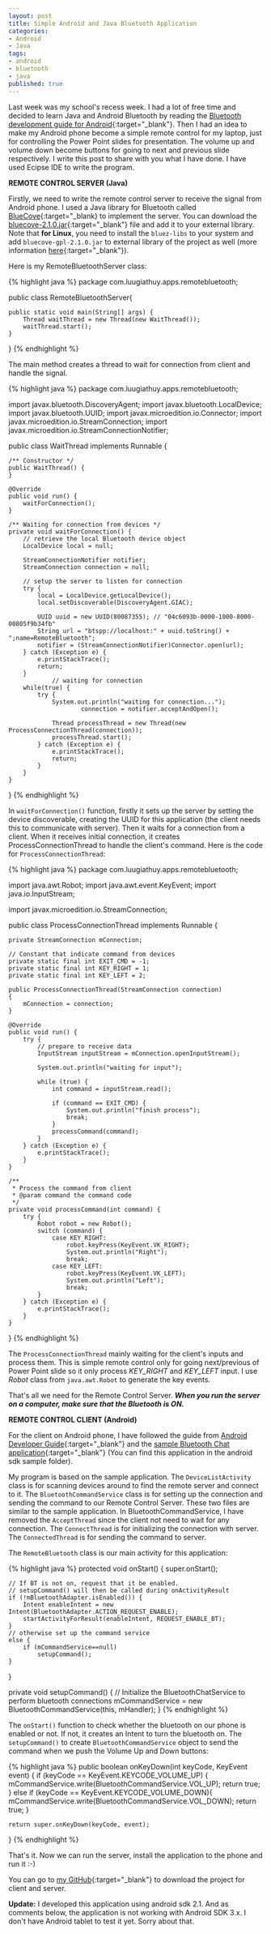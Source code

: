 ```yaml
---
layout: post
title: Simple Android and Java Bluetooth Application
categories:
- Android
- Java
tags:
- android
- bluetooth
- java
published: true
---
```


Last week was my school's recess week. I had a lot of free time and decided to
learn Java and Android Bluetooth by reading the
[Bluetooth development guide for Android][AndroidBluetoothGuide]{:target="_blank"}.
Then I had an idea to make my Android phone become a simple remote control for
my laptop, just for controlling the Power Point slides for presentation. The
volume up and volume down become buttons for going to next and previous slide
respectively.<!-- more --> I write this post to share with you what I have done.
I have used Ecipse IDE to write the program.

**REMOTE CONTROL SERVER (Java)**

Firstly, we need to write the remote control server to receive the signal from
Android phone. I used a Java library for Bluetooth called
[BlueCove][BlueCoveHomepage]{:target="_blank} to implement the server. You can
download the [bluecove-2.1.0.jar][BlueCove2.1.0]{:target="_blank"} file and add
it to your external library. Note that **for Linux**, you need to install the
`bluez-libs` to your system and add `bluecove-gpl-2.1.0.jar` to external library
of the project as well (more information [here][BlueCoveForLinux]{:target="_blank"}).

Here is my RemoteBluetoothServer class:

{% highlight java %}
package com.luugiathuy.apps.remotebluetooth;

public class RemoteBluetoothServer{

    public static void main(String[] args) {
        Thread waitThread = new Thread(new WaitThread());
        waitThread.start();
    }
}
{% endhighlight %}

The main method creates a thread to wait for connection from client and handle
the signal.

{% highlight java %}
package com.luugiathuy.apps.remotebluetooth;

import javax.bluetooth.DiscoveryAgent;
import javax.bluetooth.LocalDevice;
import javax.bluetooth.UUID;
import javax.microedition.io.Connector;
import javax.microedition.io.StreamConnection;
import javax.microedition.io.StreamConnectionNotifier;

public class WaitThread implements Runnable {

    /** Constructor */
    public WaitThread() {
    }

    @Override
    public void run() {
        waitForConnection();
    }

    /** Waiting for connection from devices */
    private void waitForConnection() {
        // retrieve the local Bluetooth device object
        LocalDevice local = null;

        StreamConnectionNotifier notifier;
        StreamConnection connection = null;

        // setup the server to listen for connection
        try {
            local = LocalDevice.getLocalDevice();
            local.setDiscoverable(DiscoveryAgent.GIAC);

            UUID uuid = new UUID(80087355); // "04c6093b-0000-1000-8000-00805f9b34fb"
            String url = "btspp://localhost:" + uuid.toString() + ";name=RemoteBluetooth";
            notifier = (StreamConnectionNotifier)Connector.open(url);
        } catch (Exception e) {
            e.printStackTrace();
            return;
        }
                // waiting for connection
        while(true) {
            try {
                System.out.println("waiting for connection...");
                        connection = notifier.acceptAndOpen();

                Thread processThread = new Thread(new ProcessConnectionThread(connection));
                processThread.start();
            } catch (Exception e) {
                e.printStackTrace();
                return;
            }
        }
    }
}
{% endhighlight %}

In `waitForConnection()` function, firstly it sets up the server by setting the
device discoverable, creating the UUID for this application (the client needs
this to communicate with server). Then it waits for a connection from a client.
When it receives initial connection, it creates ProcessConnectionThread to handle
the client's command. Here is the code for `ProcessConnectionThread`:

{% highlight java %}
package com.luugiathuy.apps.remotebluetooth;

import java.awt.Robot;
import java.awt.event.KeyEvent;
import java.io.InputStream;

import javax.microedition.io.StreamConnection;

public class ProcessConnectionThread implements Runnable {

    private StreamConnection mConnection;

    // Constant that indicate command from devices
    private static final int EXIT_CMD = -1;
    private static final int KEY_RIGHT = 1;
    private static final int KEY_LEFT = 2;

    public ProcessConnectionThread(StreamConnection connection)
    {
        mConnection = connection;
    }

    @Override
    public void run() {
        try {
            // prepare to receive data
            InputStream inputStream = mConnection.openInputStream();

            System.out.println("waiting for input");

            while (true) {
                int command = inputStream.read();

                if (command == EXIT_CMD) {
                    System.out.println("finish process");
                    break;
                }
                processCommand(command);
            }
        } catch (Exception e) {
            e.printStackTrace();
        }
    }

    /**
     * Process the command from client
     * @param command the command code
     */
    private void processCommand(int command) {
        try {
            Robot robot = new Robot();
            switch (command) {
                case KEY_RIGHT:
                    robot.keyPress(KeyEvent.VK_RIGHT);
                    System.out.println("Right");
                    break;
                case KEY_LEFT:
                    robot.keyPress(KeyEvent.VK_LEFT);
                    System.out.println("Left");
                    break;
            }
        } catch (Exception e) {
            e.printStackTrace();
        }
    }
}
{% endhighlight %}

The `ProcessConnectionThread` mainly waiting for the client's inputs and process
them. This is simple remote control only for going next/previous of Power Point
slide so it only process *KEY_RIGHT* and *KEY_LEFT* input. I use *Robot* class
from `java.awt.Robot` to generate the key events.

That's all we need for the Remote Control Server. _**When you run the server on
a computer, make sure that the Bluetooth is ON.**_

**REMOTE CONTROL CLIENT (Android)**

For the client on Android phone, I have followed the guide from
[Android Developer Guide][AndroidBluetoothGuide]{:target="_blank"} and the
[sample Bluetooth Chat application][BluetoothChatSample]{:target="_blank"} (You
can find this application in the android sdk sample folder).

My program is based on the sample application. The `DeviceListActivity` class is
for scanning devices around to find the remote server and connect to it. The
`BluetoothCommandService` class is for setting up the connection and sending the
command to our Remote Control Server. These two files are similar to the sample
application. In BluetoothCommandService, I have removed the `AcceptThread` since
the client not need to wait for any connection. The `ConnectThread` is for
initializing the connection with server. The `ConnectedThread` is for sending
the command to server.

The `RemoteBluetooth` class is our main activity for this application:

{% highlight java %}
protected void onStart() {
    super.onStart();

    // If BT is not on, request that it be enabled.
    // setupCommand() will then be called during onActivityResult
    if (!mBluetoothAdapter.isEnabled()) {
        Intent enableIntent = new Intent(BluetoothAdapter.ACTION_REQUEST_ENABLE);
        startActivityForResult(enableIntent, REQUEST_ENABLE_BT);
    }
    // otherwise set up the command service
    else {
        if (mCommandService==null)
            setupCommand();
    }
}

private void setupCommand() {
    // Initialize the BluetoothChatService to perform bluetooth connections
    mCommandService = new BluetoothCommandService(this, mHandler);
}
{% endhighlight %}

The `onStart()` function to check whether the bluetooth on our phone is enabled
or not. If not, it creates an Intent to turn the bluetooth on. The `setupCommand()`
to create `BluetoothCommandService` object to send the command when we push the
Volume Up and Down buttons:

{% highlight java %}
public boolean onKeyDown(int keyCode, KeyEvent event) {
    if (keyCode == KeyEvent.KEYCODE_VOLUME_UP) {
        mCommandService.write(BluetoothCommandService.VOL_UP);
        return true;
    }
    else if (keyCode == KeyEvent.KEYCODE_VOLUME_DOWN){
        mCommandService.write(BluetoothCommandService.VOL_DOWN);
        return true;
    }

    return super.onKeyDown(keyCode, event);
}
{% endhighlight %}

That's it. Now we can run the server, install the application to the phone and
run it :-)

You can go to [my GitHub][Remote-Bluetooth-Android-GitHub]{:target="_blank"} to
download the project for client and server.

**Update:** I developed this application using android sdk 2.1. And as comments
below, the application is not working with Android SDK 3.x. I don't have Android
tablet to test it yet. Sorry about that.

[AndroidBluetoothGuide]: http://developer.android.com/guide/topics/wireless/bluetooth.html
[BlueCoveHomepage]: http://bluecove.org
[BlueCove2.1.0]: http://sourceforge.net/projects/bluecove/files/BlueCove/2.1.0
[BlueCoveForLinux]: http://bluecove.org/bluecove-gpl
[BluetoothChatSample]: http://developer.android.com/resources/samples/BluetoothChat/index.html
[Remote-Bluetooth-Android-GitHub]: https://github.com/luugiathuy/Remote-Bluetooth-Android
